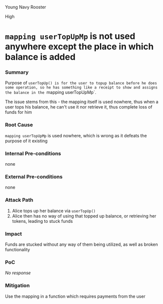 Young Navy Rooster

High

# `mapping userTopUpMp` is not used anywhere except the place in which balance is added

### Summary

Purpose of `userTopUp() is for the user to topup balance before he does some operation, so he has something like a receipt to show and assigns the balance in the `mapping userTopUpMp`.

The issue stems from this - the mapping itself is used nowhere, thus when a user tops his balance, he can't use it nor retrieve it, thus complete loss of funds for him

### Root Cause

`mapping userTopUpMp` is used nowhere, which is wrong as it defeats the purpose of it existing

### Internal Pre-conditions

none

### External Pre-conditions

none

### Attack Path

1. Alice tops up her balance via `userTopUp()`
2. Alice then has no way of using that topped up balance, or retrieving her tokens, leading to stuck funds

### Impact

Funds are stucked without any way of them being utilized, as well as broken functionality

### PoC

_No response_

### Mitigation

Use the mapping in a function which requires payments from the user